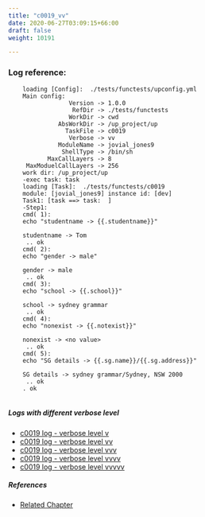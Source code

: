 ```yaml
---
title: "c0019_vv"
date: 2020-06-27T03:09:15+66:00
draft: false
weight: 10191

---
```


### Log reference: <no value>

```
    loading [Config]:  ./tests/functests/upconfig.yml
    Main config:
                 Version -> 1.0.0
                  RefDir -> ./tests/functests
                 WorkDir -> cwd
              AbsWorkDir -> /up_project/up
                TaskFile -> c0019
                 Verbose -> vv
              ModuleName -> jovial_jones9
               ShellType -> /bin/sh
           MaxCallLayers -> 8
     MaxModuelCallLayers -> 256
    work dir: /up_project/up
    -exec task: task
    loading [Task]:  ./tests/functests/c0019
    module: [jovial_jones9] instance id: [dev]
    Task1: [task ==> task:  ]
    -Step1:
    cmd( 1):
    echo "studentname -> {{.studentname}}"
    
    studentname -> Tom
     .. ok
    cmd( 2):
    echo "gender -> male"
    
    gender -> male
     .. ok
    cmd( 3):
    echo "school -> {{.school}}"
    
    school -> sydney grammar
     .. ok
    cmd( 4):
    echo "nonexist -> {{.notexist}}"
    
    nonexist -> <no value>
     .. ok
    cmd( 5):
    echo "SG details -> {{.sg.name}}/{{.sg.address}}"
    
    SG details -> sydney grammar/Sydney, NSW 2000
     .. ok
    . ok
    
```

##### Logs with different verbose level
* [c0019 log - verbose level v](../../logs/c0019_v)
* [c0019 log - verbose level vv](../../logs/c0019_vv)
* [c0019 log - verbose level vvv](../../logs/c0019_vvv)
* [c0019 log - verbose level vvvv](../../logs/c0019_vvvv)
* [c0019 log - verbose level vvvvv](../../logs/c0019_vvvvv)

##### References
* [Related Chapter](../../vars/c0019)
